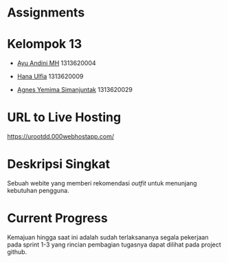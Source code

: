 # Assignments

# Kelompok 13
- [Ayu Andini MH](https://github.com/Iyou06) 1313620004

- [Hana Ulfia](https://github.com/applepie25) 1313620009

- [Agnes Yemima Simanjuntak](https://github.com/LalaNJ) 1313620029

# URL to Live Hosting
https://urootdd.000webhostapp.com/

# Deskripsi Singkat
Sebuah webite yang memberi rekomendasi *outfit* untuk menunjang kebutuhan pengguna.

# Current Progress
Kemajuan hingga saat ini adalah sudah terlaksananya segala pekerjaan pada sprint 1-3 yang rincian pembagian tugasnya dapat dilihat pada project github.
